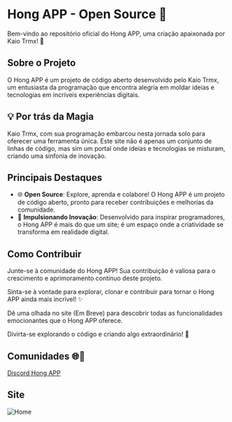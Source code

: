 # Hong APP - Open Source 🚀

Bem-vindo ao repositório oficial do Hong APP, uma criação apaixonada por Kaio Trmx! 🌟

## Sobre o Projeto

O Hong APP é um projeto de código aberto desenvolvido pelo Kaio Trmx, um entusiasta da programação que encontra alegria em moldar ideias e tecnologias em incríveis experiências digitais.

## 💡 Por trás da Magia

Kaio Trmx, com sua programação embarcou nesta jornada solo para oferecer uma ferramenta única. Este site não é apenas um conjunto de linhas de código, mas sim um portal onde ideias e tecnologias se misturam, criando uma sinfonia de inovação.

## Principais Destaques

- 🌐 **Open Source**: Explore, aprenda e colabore! O Hong APP é um projeto de código aberto, pronto para receber contribuições e melhorias da comunidade.
- 🚀 **Impulsionando Inovação**: Desenvolvido para inspirar programadores, o Hong APP é mais do que um site; é um espaço onde a criatividade se transforma em realidade digital.

## Como Contribuir

Junte-se à comunidade do Hong APP! Sua contribuição é valiosa para o crescimento e aprimoramento contínuo deste projeto.

Sinta-se à vontade para explorar, clonar e contribuir para tornar o Hong APP ainda mais incrível! ✨

Dê uma olhada no site (Em Breve) para descobrir todas as funcionalidades emocionantes que o Hong APP oferece.

Divirta-se explorando o código e criando algo extraordinário! 🚀

## Comunidades 🌐🚀

[Discord Hong APP](https://discord.gg/uR4bHE7CQt)

## Site

![Home](https://i.ibb.co/fMc23Kx/Screenshot-22.png)
